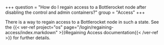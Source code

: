 +++
question = "How do I regain access to a Bottlerocket node after disabling the control and admin containers?"
group = "Access"
+++

There is a way to regain access to a Bottlerocket node in such a state.
See the {{< ver-ref project="os" page="/login/regaining-access/index.markdown" >}}Regaining Access documentation{{< /ver-ref >}} for further details.
